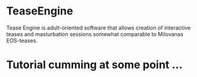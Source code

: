 # TeaseEngine
Tease Engine is adult-oriented software that allows creation of interactive teases and masturbation sessions somewhat comparable to Milovanas EOS-teases. 

# Tutorial cumming at some point ...
